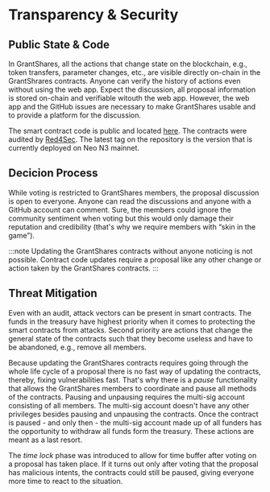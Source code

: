 ---
---

# Transparency & Security

## Public State & Code 

In GrantShares, all the actions that change state on the blockchain, e.g., token transfers, parameter changes, etc., are
visible directly on-chain in the GrantShrares contracts. Anyone can verify the history of actions even without using the
web app. Expect the discussion, all proposal information is stored on-chain and verifiable witouth the web app. However,
the web app and the GitHub issues are necessary to make GrantShares usable and to provide a platform for the discussion.

The smart contract code is public and located [here](https://github.com/axlabs/grantshares-contracts). The contracts
were audited by [Red4Sec](https://red4sec.com/en). The latest tag on the repository is the version that is currently
deployed on Neo N3 mainnet.

## Decicion Process

While voting is restricted to GrantShares members, the proposal discussion is open to everyone. Anyone can read the
discussions and anyone with a GitHub account can comment. Sure, the members could ignore the community sentiment when
voting but this would only damage their reputation and credibility (that's why we require members with “skin in the
game”).

:::note
Updating the GrantShares contracts without anyone noticing is not possible. Contract code updates
require a proposal like any other change or action taken by the GrantShares contracts.
:::

## Threat Mitigation

Even with an audit, attack vectors can be present in smart contracts. The funds in the treasury have highest priority
when it comes to protecting the smart contracts from attacks. Second priority are actions that change the general state
of the contracts such that they become useless and have to be abandoned, e.g., remove all members.

Because updating the GrantShares contracts requires going through the whole life cycle of a proposal there is no fast
way of updating the contracts, thereby, fixing vulnerabilities fast. That's why there is a *pause* functionality that
allows the GrantShares members to coordinate and pause all methods of the contracts. Pausing and unpausing requires the
multi-sig account consisting of all members. The multi-sig account doesn't have any other privileges besides pausing and
unpausing the contracts. Once the contract is paused - and only then - the multi-sig account made up of all funders has
the opportunity to withdraw all funds form the treasury. These actions are meant as a last resort. 

The *time lock* phase was introduced to allow for time buffer after voting on a proposal has taken place. If it turns
out only after voting that the proposal has malicious intents, the contracts could still be paused, giving everyone more
time to react to the situation.